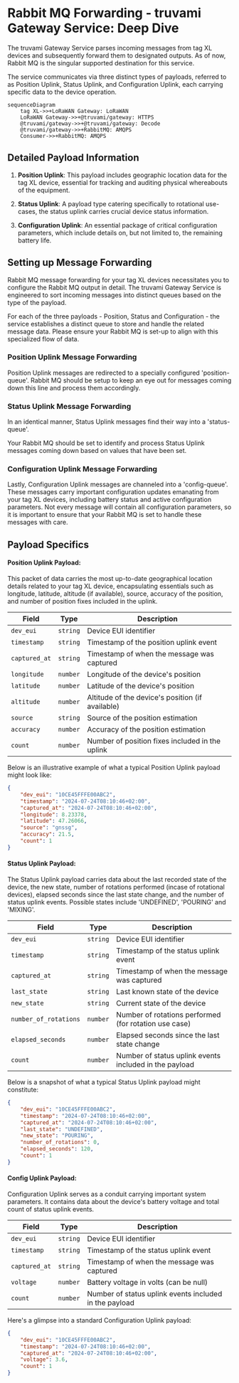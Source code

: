 # Rabbit MQ Forwarding - truvami Gateway Service: Deep Dive 

The truvami Gateway Service parses incoming messages from tag XL devices and subsequently forward them to designated outputs. As of now, Rabbit MQ is the singular supported destination for this service.

The service communicates via three distinct types of payloads, referred to as Position Uplink, Status Uplink, and Configuration Uplink, each carrying specific data to the device operation.

```mermaid
sequenceDiagram
    tag XL->>+LoRaWAN Gateway: LoRaWAN
    LoRaWAN Gateway->>+@truvami/gateway: HTTPS
    @truvami/gateway->>+@truvami/gateway: Decode
    @truvami/gateway->>+RabbitMQ: AMQPS
    Consumer->>+RabbitMQ: AMQPS
```

## Detailed Payload Information

1. **Position Uplink**: This payload includes geographic location data for the tag XL device, essential for tracking and auditing physical whereabouts of the equipment.

2. **Status Uplink**: A payload type catering specifically to rotational use-cases, the status uplink carries crucial device status information.

3. **Configuration Uplink**: An essential package of critical configuration parameters, which include details on, but not limited to, the remaining battery life. 

## Setting up Message Forwarding

Rabbit MQ message forwarding for your tag XL devices necessitates you to configure the Rabbit MQ output in detail. The truvami Gateway Service is engineered to sort incoming messages into distinct queues based on the type of the payload. 

For each of the three payloads - Position, Status and Configuration - the service establishes a distinct queue to store and handle the related message data. Please ensure your Rabbit MQ is set-up to align with this specialized flow of data. 

### Position Uplink Message Forwarding

Position Uplink messages are redirected to a specially configured 'position-queue'. Rabbit MQ should be setup to keep an eye out for messages coming down this line and process them accordingly. 

### Status Uplink Message Forwarding 

In an identical manner, Status Uplink messages find their way into a 'status-queue'.

Your Rabbit MQ should be set to identify and process Status Uplink messages coming down based on values that have been set.

### Configuration Uplink Message Forwarding

Lastly, Configuration Uplink messages are channeled into a 'config-queue'. These messages carry important configuration updates emanating from your tag XL devices, including battery status and active configuration parameters. Not every message will contain all configuration parameters, so it is important to ensure that your Rabbit MQ is set to handle these messages with care.

## Payload Specifics

#### Position Uplink Payload:

This packet of data carries the most up-to-date geographical location details related to your tag XL device, encapsulating essentials such as longitude, latitude, altitude (if available), source, accuracy of the position, and number of position fixes included in the uplink.

| Field         | Type     | Description                                      |
| ------------- | -------- | ------------------------------------------------ |
| `dev_eui`     | `string` | Device EUI identifier                            |
| `timestamp`   | `string` | Timestamp of the position uplink event           |
| `captured_at` | `string` | Timestamp of when the message was captured       |
| `longitude`   | `number` | Longitude of the device's position               |
| `latitude`    | `number` | Latitude of the device's position                |
| `altitude`    | `number` | Altitude of the device's position (if available) |
| `source`      | `string` | Source of the position estimation                |
| `accuracy`    | `number` | Accuracy of the position estimation              |
| `count`       | `number` | Number of position fixes included in the uplink  |

Below is an illustrative example of what a typical Position Uplink payload might look like:

```json
{
    "dev_eui": "10CE45FFFE00ABC2",
    "timestamp": "2024-07-24T08:10:46+02:00",
    "captured_at": "2024-07-24T08:10:46+02:00",
    "longitude": 8.23378,
    "latitude": 47.26066,
    "source": "gnssg",
    "accuracy": 21.5,
    "count": 1
}
```

#### Status Uplink Payload:

The Status Uplink payload carries data about the last recorded state of the device, the new state, number of rotations performed (incase of rotational devices), elapsed seconds since the last state change, and the number of status uplink events. Possible states include 'UNDEFINED', 'POURING' and 'MIXING'.

| Field                 | Type     | Description                                            |
| --------------------- | -------- | ------------------------------------------------------ |
| `dev_eui`             | `string` | Device EUI identifier                                  |
| `timestamp`           | `string` | Timestamp of the status uplink event                   |
| `captured_at`         | `string` | Timestamp of when the message was captured             |
| `last_state`          | `string` | Last known state of the device                         |
| `new_state`           | `string` | Current state of the device                            |
| `number_of_rotations` | `number` | Number of rotations performed (for rotation use case)  |
| `elapsed_seconds`     | `number` | Elapsed seconds since the last state change            |
| `count`               | `number` | Number of status uplink events included in the payload |

Below is a snapshot of what a typical Status Uplink payload might constitute:

```json
{
    "dev_eui": "10CE45FFFE00ABC2",
    "timestamp": "2024-07-24T08:10:46+02:00",
    "captured_at": "2024-07-24T08:10:46+02:00",
    "last_state": "UNDEFINED",
    "new_state": "POURING",
    "number_of_rotations": 0,
    "elapsed_seconds": 120,
    "count": 1
}
```

#### Config Uplink Payload:

Configuration Uplink serves as a conduit carrying important system parameters. It contains data about the device's battery voltage and total count of status uplink events.

| Field         | Type     | Description                                            |
| ------------- | -------- | ------------------------------------------------------ |
| `dev_eui`     | `string` | Device EUI identifier                                  |
| `timestamp`   | `string` | Timestamp of the status uplink event                   |
| `captured_at` | `string` | Timestamp of when the message was captured             |
| `voltage`     | `number` | Battery voltage in volts (can be null)                 |
| `count`       | `number` | Number of status uplink events included in the payload |

Here's a glimpse into a standard Configuration Uplink payload:

```json
{
    "dev_eui": "10CE45FFFE00ABC2",
    "timestamp": "2024-07-24T08:10:46+02:00",
    "captured_at": "2024-07-24T08:10:46+02:00",
    "voltage": 3.6,
    "count": 1
}
```
